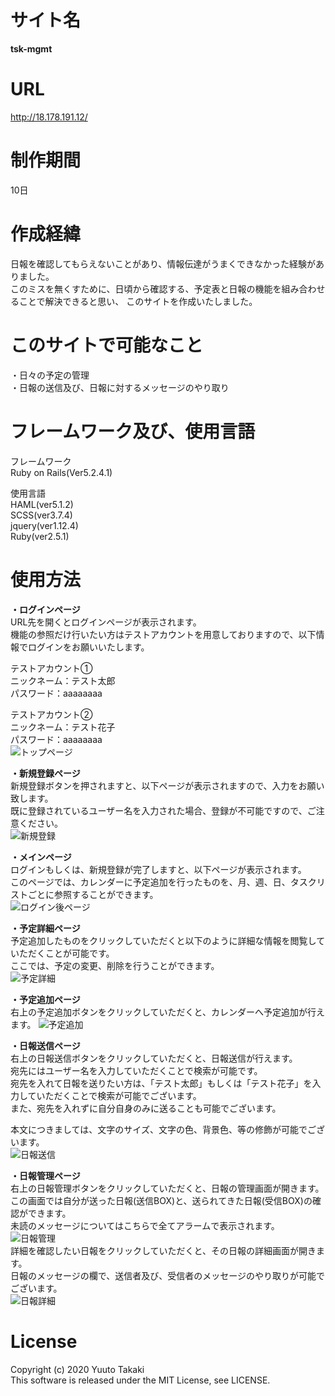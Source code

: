 # サイト名
**tsk-mgmt**  
  
# URL
http://18.178.191.12/  
  
# 制作期間  
10日  
  
# 作成経緯
日報を確認してもらえないことがあり、情報伝達がうまくできなかった経験がありました。  
このミスを無くすために、日頃から確認する、予定表と日報の機能を組み合わせることで解決できると思い、
このサイトを作成いたしました。  
  
# このサイトで可能なこと
・日々の予定の管理  
・日報の送信及び、日報に対するメッセージのやり取り  
  
# フレームワーク及び、使用言語
フレームワーク  
Ruby on Rails(Ver5.2.4.1)  
  
使用言語  
HAML(ver5.1.2)  
SCSS(ver3.7.4)  
jquery(ver1.12.4)  
Ruby(ver2.5.1)  

# 使用方法
**・ログインページ**  
URL先を開くとログインページが表示されます。  
機能の参照だけ行いたい方はテストアカウントを用意しておりますので、以下情報でログインをお願いいたします。  
  
テストアカウント①  
ニックネーム：テスト太郎  
パスワード：aaaaaaaa  
  
テストアカウント②  
ニックネーム：テスト花子  
パスワード：aaaaaaaa  
![トップページ](app/assets/images/explanation/機能説明_トップページ.jpg "機能説明_トップページ")  
  
**・新規登録ページ**  
新規登録ボタンを押されますと、以下ページが表示されますので、入力をお願い致します。  
既に登録されているユーザー名を入力された場合、登録が不可能ですので、ご注意ください。  
![新規登録](app/assets/images/explanation/機能説明_新規登録.jpg "機能説明_新規登録")  
  
**・メインページ**  
ログインもしくは、新規登録が完了しますと、以下ページが表示されます。  
このページでは、カレンダーに予定追加を行ったものを、月、週、日、タスクリストごとに参照することができます。  
![ログイン後ページ](app/assets/images/explanation/機能説明_ログイン後ページ_アラーム.jpg "機能説明_ログイン後ページ_アラーム")  
  
**・予定詳細ページ**  
予定追加したものをクリックしていただくと以下のように詳細な情報を閲覧していただくことが可能です。  
ここでは、予定の変更、削除を行うことができます。  
![予定詳細](app/assets/images/explanation/機能説明_予定詳細.jpg "機能説明_予定詳細")  
  
**・予定追加ページ**  
右上の予定追加ボタンをクリックしていただくと、カレンダーへ予定追加が行えます。
![予定追加](app/assets/images/explanation/機能説明_予定追加.jpg "機能説明_予定追加")  
  
**・日報送信ページ**  
右上の日報送信ボタンをクリックしていただくと、日報送信が行えます。  
宛先にはユーザー名を入力していただくことで検索が可能です。  
宛先を入れて日報を送りたい方は、「テスト太郎」もしくは「テスト花子」を入力していただくことで検索が可能でございます。  
また、宛先を入れずに自分自身のみに送ることも可能でございます。  
  
本文につきましては、文字のサイズ、文字の色、背景色、等の修飾が可能でございます。  
![日報送信](app/assets/images/explanation/機能説明_日報送信.jpg "機能説明_日報送信")  
  
**・日報管理ページ**  
右上の日報管理ボタンをクリックしていただくと、日報の管理画面が開きます。  
この画面では自分が送った日報(送信BOX)と、送られてきた日報(受信BOX)の確認ができます。  
未読のメッセージについてはこちらで全てアラームで表示されます。
![日報管理](app/assets/images/explanation/機能説明_日報管理.jpg "機能説明_日報管理")  
詳細を確認したい日報をクリックしていただくと、その日報の詳細画面が開きます。  
日報のメッセージの欄で、送信者及び、受信者のメッセージのやり取りが可能でございます。  
![日報詳細](app/assets/images/explanation/機能説明_日報詳細.jpg "機能説明_日報詳細")  
  
# License
Copyright (c) 2020 Yuuto Takaki  
This software is released under the MIT License, see LICENSE.

